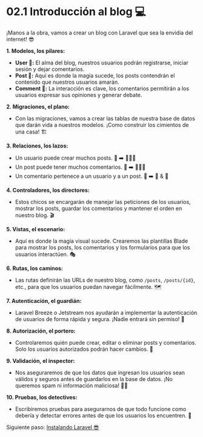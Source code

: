 # <b>02.1</b> Introducción al blog 💻

¡Manos a la obra, vamos a crear un blog con Laravel que sea la envidia del internet! 😎

**1. Modelos, los pilares:**

-   **User 👤:** El alma del blog, nuestros usuarios podrán registrarse, iniciar sesión y dejar comentarios.
-   **Post 📝:** Aquí es donde la magia sucede, los posts contendrán el contenido que nuestros usuarios amarán.
-   **Comment 💬:** La interacción es clave, los comentarios permitirán a los usuarios expresar sus opiniones y generar debate.

**2. Migraciones, el plano:**

-   Con las migraciones, vamos a crear las tablas de nuestra base de datos que darán vida a nuestros modelos. ¡Como construir los cimientos de una casa! 🏗️

**3. Relaciones, los lazos:**

-   Un usuario puede crear muchos posts. 👤 ➡️ 📝📝📝
-   Un post puede tener muchos comentarios. 📝 ➡️ 💬💬💬
-   Un comentario pertenece a un usuario y a un post. 💬 ➡️ 👤 & 📝

**4. Controladores, los directores:**

-   Estos chicos se encargarán de manejar las peticiones de los usuarios, mostrar los posts, guardar los comentarios y mantener el orden en nuestro blog. 🎬

**5. Vistas, el escenario:**

-   Aquí es donde la magia visual sucede. Crearemos las plantillas Blade para mostrar los posts, los comentarios y los formularios para que los usuarios interactúen. 🎭

**6. Rutas, los caminos:**

-   Las rutas definirán las URLs de nuestro blog, como `/posts`, `/posts/{id}`, etc., para que los usuarios puedan navegar fácilmente. 🗺️

**7. Autenticación, el guardián:**

-   Laravel Breeze o Jetstream nos ayudarán a implementar la autenticación de usuarios de forma rápida y segura. ¡Nadie entrará sin permiso! 💂

**8. Autorización, el portero:**

-   Controlaremos quién puede crear, editar o eliminar posts y comentarios. Solo los usuarios autorizados podrán hacer cambios. 🔑

**9. Validación, el inspector:**

-   Nos aseguraremos de que los datos que ingresan los usuarios sean válidos y seguros antes de guardarlos en la base de datos. ¡No queremos spam ni información maliciosa! 🕵️‍♂️

**10. Pruebas, los detectives:**

-   Escribiremos pruebas para asegurarnos de que todo funcione como debería y detectar errores antes de que los usuarios los encuentren. 🔎

Siguiente paso: [Instalando Laravel 😎](./instalacion)
